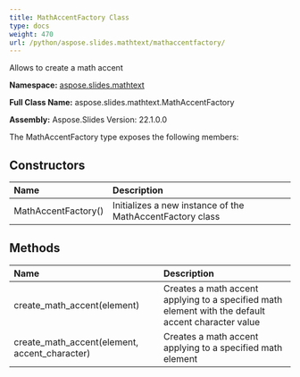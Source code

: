 ```yaml
---
title: MathAccentFactory Class
type: docs
weight: 470
url: /python/aspose.slides.mathtext/mathaccentfactory/
---
```


Allows to create a math accent

**Namespace:** [aspose.slides.mathtext](/python/aspose.slides.mathtext/)

**Full Class Name:** aspose.slides.mathtext.MathAccentFactory

**Assembly:**  Aspose.Slides Version: 22.1.0.0

The MathAccentFactory type exposes the following members:
## **Constructors**
|**Name**|**Description**|
| :- | :- |
|MathAccentFactory()|Initializes a new instance of the MathAccentFactory class|
## **Methods**
|**Name**|**Description**|
| :- | :- |
|create_math_accent(element)|Creates a math accent applying to a specified math element with the default accent character value|
|create_math_accent(element, accent_character)|Creates a math accent applying to a specified math element|
